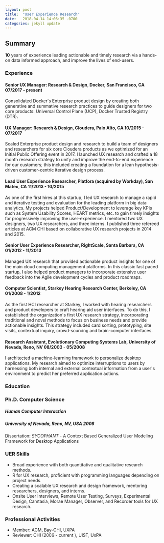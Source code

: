 ```yaml
---
layout: post
title:  "User Experience Research"
date:   2018-04-14 14:06:35 -0700
categories: jekyll update
---
```

## Summary
**10** years of experience leading actionable and timely  research via a hands-on data informed approach, and improve the lives of end-users. 

### Experience
#### Senior UX Manager: Research & Design, Docker, San Francisco, CA 				              07/2017 - present
Consolidated Docker's Enterprise product design by creating both generative and summative research practices to guide designers for two core products: Universal Control Plane (UCP), Docker Trusted Registry (DTR). 

#### UX Manager: Research & Design, Cloudera, Palo Alto, CA 	            10/2015 - 07/2017
Scaled Enterprise product design and research to build a team of designers and researchers for six core Cloudera products as we optimized for an Initial Public Offering event in 2017. I launched UX research and crafted a 18 month research strategy to unify and improve the end-to-end experience for our customers; this included creating a foundation for a lean hypothesis-driven customer-centric iterative design process. 

#### Lead User Experience Researcher, Platfora (acquired by Workday), San Mateo, CA          	             11/2013 - 10/2015
As one of the first hires at this startup, I led UX research to manage a rapid and iterative testing and evaluation for the leading platform in big data analytics.  My projects helped Product/Development to leverage key KPIs such as System Usability Scores, HEART metrics, etc. to gain timely insights for progressively improving the user-experience. I mentored two UX designers, two UX researchers, and three interns. I published three refereed articles at ACM CHI based on collaborative UX research projects in 2014 and 2015. 

#### Senior User Experience Researcher, RightScale, Santa Barbara, CA                             	01/2012 - 11/2013
Managed UX research that provided actionable product insights for one of the main cloud computing management platforms. In this classic fast paced startup, I also helped product managers to incorporate extensive user feedback into the Agile development cycles and product roadmaps.

#### Computer Scientist, Starkey Hearing Research Center, Berkeley, CA             	01/2008 - 1/2012
As the first HCI researcher at Starkey, I worked with hearing researchers and product developers to craft hearing aid user interfaces. To do this, I established the organization's first UX research strategy, incorporating traditional and novel methods to focus on business needs and provide actionable insights. This strategy included card sorting, prototyping, site visits, contextual inquiry, crowd-sourcing and brain-computer interfaces.

#### Research Assistant, Evolutionary Computing Systems Lab, University of Nevada, Reno, NV      	08/2003 - 05/2008
I architected a machine-learning framework to personalize desktop applications. My research aimed to optimize interruptions to users by harnessing both internal and external contextual information from a user's environment to predict her preferred application actions.

### Education
### Ph.D. Computer Science
#####  Human Computer Interaction
##### University of Nevada, Reno, NV, USA			2008
Dissertation: *SYCOPHANT* -  A Context Based Generalized User Modeling Framework for Desktop Applications

### UER Skills
- Broad experience with both quantitative and qualitative research methods.
- R for UX research, proficient with programming languages depending on project needs.
- Creating a scalable UX research and design framework, mentoring researchers, designers, and interns.
- Onsite User Interviews, Remote User Testing, Surveys, Experimental Design, Camtasia, Morae Manager, Observer, and Recorder tools for UX research.

### Professional Activities
* Member: ACM, Bay-CHI, UXPA
* Reviewer: CHI (2006 - current ), UIST, UxPA
